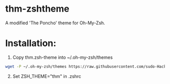 # thm-zshtheme
A modified 'The Poncho' theme for Oh-My-Zsh.

# Installation:
1) Copy thm.zsh-theme into ~/.oh-my-zsh/themes
```bash
wget -P ~/.oh-my-zsh/themes https://raw.githubusercontent.com/sudo-HackerMan/thm-zshtheme/master/thm.zsh-theme
```
2) Set ZSH_THEME="thm" in .zshrc
